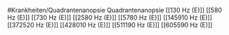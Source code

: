 #Krankheiten/Quadrantenanopsie
Quadrantenanopsie
[[130 Hz (E)]]
[[580 Hz (E)]]
[[730 Hz (E)]]
[[2580 Hz (E)]]
[[5780 Hz (E)]]
[[145910 Hz (E)]]
[[372520 Hz (E)]]
[[428010 Hz (E)]]
[[511190 Hz (E)]]
[[605590 Hz (E)]]